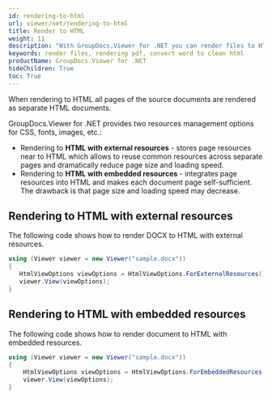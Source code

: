 ```yaml
---
id: rendering-to-html
url: viewer/net/rendering-to-html
title: Render to HTML
weight: 11
description: "With GroupDocs.Viewer for .NET you can render files to HTML format. As a simple usecase please see how easily you can convert Microsoft Word to clean html."
keywords: render files, rendering pdf, convert word to clean html
productName: GroupDocs.Viewer for .NET
hideChildren: True
toc: True
---
```


When rendering to HTML  all pages of the source documents are rendered as separate HTML documents.

GroupDocs.Viewer for .NET provides two resources management options for CSS, fonts, images, etc.:

* Rendering to **HTML with external resources** - stores page resources near to HTML which allows to reuse common resources across separate pages and dramatically reduce page size and loading speed.
* Rendering to **HTML with embedded resources** - integrates page resources into HTML and makes each document page self-sufficient. The drawback is that page size and loading speed may decrease.

## Rendering to HTML with external resources

The following code shows how to render DOCX to HTML with external resources.  

```csharp
using (Viewer viewer = new Viewer("sample.docx"))
{
   HtmlViewOptions viewOptions = HtmlViewOptions.ForExternalResources();
   viewer.View(viewOptions);
}
```

## Rendering to HTML with embedded resources

The following code shows how to render document to HTML with embedded resources.  

```csharp
using (Viewer viewer = new Viewer("sample.docx"))
{
    HtmlViewOptions viewOptions = HtmlViewOptions.ForEmbeddedResources();
    viewer.View(viewOptions);
}
```

